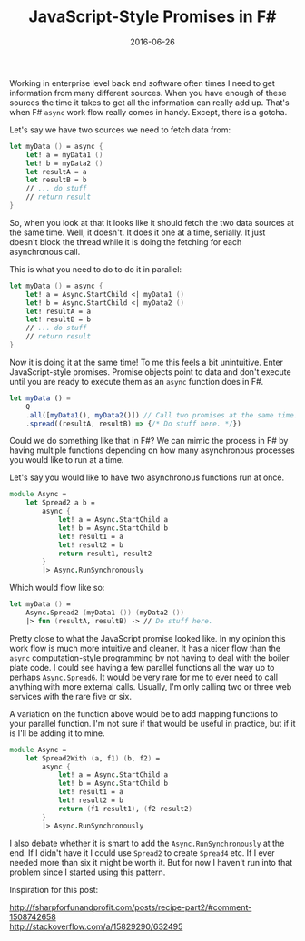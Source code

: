 ﻿---
date: 2016-06-26
title: JavaScript-Style Promises in F#
tags:
   - F#
   - Promises
   - Async
---

Working in enterprise level back end software often times I need to get
information from many different sources. When you have enough of these sources
the time it takes to get all the information can really add up. That's when F#
`async` work flow really comes in handy. Except, there is a gotcha.

Let's say we have two sources we need to fetch data from:

```fsharp
let myData () = async {
    let! a = myData1 ()
    let! b = myData2 ()
    let resultA = a
    let resultB = b
    // ... do stuff
    // return result
}
```

So, when you look at that it looks like it should fetch the two data sources at
the same time. Well, it doesn't. It does it one at a time, serially. It just
doesn't block the thread while it is doing the fetching for each asynchronous
call.

This is what you need to do to do it in parallel:

```fsharp
let myData () = async {
    let! a = Async.StartChild <| myData1 ()
    let! b = Async.StartChild <| myData2 ()
    let! resultA = a
    let! resultB = b
    // ... do stuff
    // return result
}
```

Now it is doing it at the same time! To me this feels a bit unintuitive. Enter
JavaScript-style promises. Promise objects point to data and don't execute
until you are ready to execute them as an `async` function does in F#.

```js
let myData () =
    Q
    .all([myData1(), myData2()]) // Call two promises at the same time.
    .spread((resultA, resultB) => {/* Do stuff here. */})
```

Could we do something like that in F#? We can mimic the process in F# by having
multiple functions depending on how many asynchronous processes you would like
to run at a time.

Let's say you would like to have two asynchronous functions run at once.

```fsharp
module Async =
    let Spread2 a b =
        async {
            let! a = Async.StartChild a
            let! b = Async.StartChild b
            let! result1 = a
            let! result2 = b
            return result1, result2
        }
        |> Async.RunSynchronously
```

Which would flow like so:

```fsharp
let myData () =
    Async.Spread2 (myData1 ()) (myData2 ())
    |> fun (resultA, resultB) -> // Do stuff here.
```

Pretty close to what the JavaScript promise looked like. In my opinion this
work flow is much more intuitive and cleaner. It has a nicer flow than the
`async` computation-style programming by not having to deal with the boiler
plate code. I could see having a few parallel functions all the way up to perhaps
`Async.Spread6`. It would be very rare for me to ever need to call anything with
more external calls. Usually, I'm only calling two or three web services with the
rare five or six.

A variation on the function above would be to add mapping functions to your parallel
function. I'm not sure if that would be useful in practice, but if it is I'll be
adding it to mine.

```fsharp
module Async =
    let Spread2With (a, f1) (b, f2) =
        async {
            let! a = Async.StartChild a
            let! b = Async.StartChild b
            let! result1 = a
            let! result2 = b
            return (f1 result1), (f2 result2)
        }
        |> Async.RunSynchronously
```

I also debate whether it is smart to add the `Async.RunSynchronously` at the end. If I didn't have it I could use `Spread2` to create `Spread4` etc. If I ever needed more than six it might be worth it. But for now I haven't run into that problem since I started using this pattern.

Inspiration for this post:

<http://fsharpforfunandprofit.com/posts/recipe-part2/#comment-1508742658>  
<http://stackoverflow.com/a/15829290/632495>
